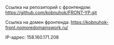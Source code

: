 Ссылка на репозиторий с фронтендом: https://github.com/kobnuhok/FRONT-YP.git

Ссылка на домен фронтенда: https://kobnuhok-front.nomoredomainswork.ru/

IP-адрес: 158.160.171.208